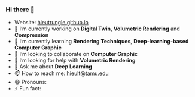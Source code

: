 ### Hi there 👋
- Website: [hieutrungle.github.io]("hieutrungle.github.io")
- 🔭 I’m currently working on **Digital Twin**, **Volumetric Rendering** and **Compression**
- 🌱 I’m currently learning **Rendering Techniques**, **Deep-learning-based Computer Graphic**
- 👯 I’m looking to collaborate on **Computer Graphic**
- 🤔 I’m looking for help with **Volumetric Rendering**
- 💬 Ask me about **Deep Learning**
- 📫 How to reach me: hieult@tamu.edu
- 😄 Pronouns: 
- ⚡ Fun fact: 
